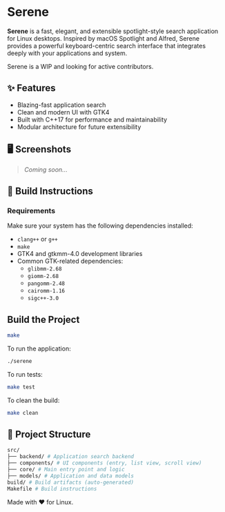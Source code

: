 # Serene

**Serene** is a fast, elegant, and extensible spotlight-style search application for Linux desktops. Inspired by macOS Spotlight and Alfred, Serene provides a powerful keyboard-centric search interface that integrates deeply with your applications and system.

Serene is a WIP and looking for active contributors.

## ✨ Features

- Blazing-fast application search
- Clean and modern UI with GTK4
- Built with C++17 for performance and maintainability
- Modular architecture for future extensibility

## 🖥️ Screenshots

> _Coming soon..._

## 🔧 Build Instructions

### Requirements

Make sure your system has the following dependencies installed:

- `clang++` or `g++`
- `make`
- GTK4 and gtkmm-4.0 development libraries
- Common GTK-related dependencies:
  - `glibmm-2.68`
  - `giomm-2.68`
  - `pangomm-2.48`
  - `cairomm-1.16`
  - `sigc++-3.0`

## Build the Project

```bash
make
```

To run the application:

```bash
./serene
```

To run tests:

```bash
make test
```

To clean the build:

```bash
make clean
```

## 📁 Project Structure

```bash
src/
├── backend/ # Application search backend
├── components/ # UI components (entry, list view, scroll view)
├── core/ # Main entry point and logic
├── models/ # Application and data models
build/ # Build artifacts (auto-generated)
Makefile # Build instructions
```

Made with ❤️ for Linux.
